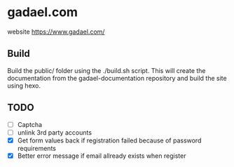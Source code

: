 # gadael.com

website https://www.gadael.com/

## Build

Build the public/ folder using the ./build.sh script. This will create the documentation from
the gadael-documentation repository and build the site using hexo.

## TODO

* [ ] Captcha
* [ ] unlink 3rd party accounts
* [x] Get form values back if registration failed because of password requirements
* [x] Better error message if email allready exists when register
